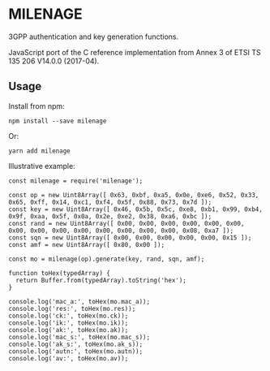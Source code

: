 # MILENAGE

3GPP authentication and key generation functions.

JavaScript port of the C reference implementation from Annex 3 of ETSI TS 135 206 V14.0.0 (2017-04).

## Usage

Install from npm:

```
npm install --save milenage
```

Or:

```
yarn add milenage
```

Illustrative example:

```
const milenage = require('milenage');

const op = new Uint8Array([ 0x63, 0xbf, 0xa5, 0x0e, 0xe6, 0x52, 0x33, 0x65, 0xff, 0x14, 0xc1, 0xf4, 0x5f, 0x88, 0x73, 0x7d ]);
const key = new Uint8Array([ 0x46, 0x5b, 0x5c, 0xe8, 0xb1, 0x99, 0xb4, 0x9f, 0xaa, 0x5f, 0x0a, 0x2e, 0xe2, 0x38, 0xa6, 0xbc ]);
const rand = new Uint8Array([ 0x00, 0x00, 0x00, 0x00, 0x00, 0x00, 0x00, 0x00, 0x00, 0x00, 0x00, 0x00, 0x00, 0x00, 0x08, 0xa7 ]);
const sqn = new Uint8Array([ 0x00, 0x00, 0x00, 0x00, 0x00, 0x15 ]);
const amf = new Uint8Array([ 0x80, 0x00 ]);

const mo = milenage(op).generate(key, rand, sqn, amf);

function toHex(typedArray) {
  return Buffer.from(typedArray).toString('hex');
}

console.log('mac_a:', toHex(mo.mac_a));
console.log('res:', toHex(mo.res));
console.log('ck:', toHex(mo.ck));
console.log('ik:', toHex(mo.ik));
console.log('ak:', toHex(mo.ak));
console.log('mac_s:', toHex(mo.mac_s));
console.log('ak_s:', toHex(mo.ak_s));
console.log('autn:', toHex(mo.autn));
console.log('av:', toHex(mo.av));
```
